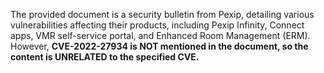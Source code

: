 The provided document is a security bulletin from Pexip, detailing various vulnerabilities affecting their products, including Pexip Infinity, Connect apps, VMR self-service portal, and Enhanced Room Management (ERM). However, **CVE-2022-27934 is NOT mentioned in the document, so the content is UNRELATED to the specified CVE.**
